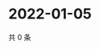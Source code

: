 # 2022-01-05

共 0 条

<!-- BEGIN WEIBO -->
<!-- 最后更新时间 Wed Jan 05 2022 07:15:46 GMT+0800 (China Standard Time) -->

<!-- END WEIBO -->
